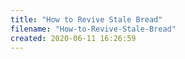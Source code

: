 ```yaml
---
title: "How to Revive Stale Bread"
filename: "How-to-Revive-Stale-Bread"
created: 2020-06-11 16:26:59
---
```

